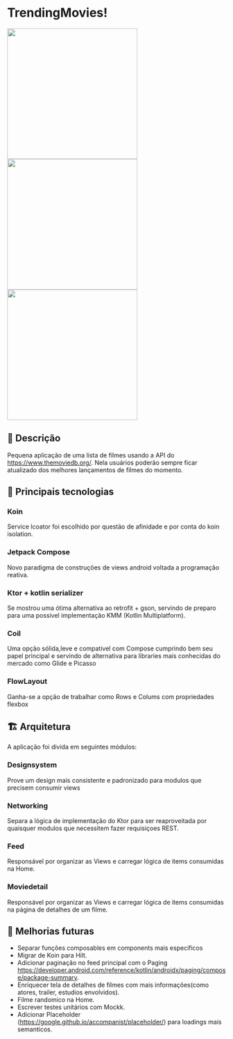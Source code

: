 # TrendingMovies!

<img src="https://user-images.githubusercontent.com/44548041/142545228-686b080e-da93-4e48-9f9d-3147a316452f.png" width="300"> <img src="https://user-images.githubusercontent.com/44548041/142543167-6dbaff62-0576-4e12-9ef2-2a5c881d16d9.png" width="300"> <img src="https://user-images.githubusercontent.com/44548041/142543193-01f8f9bf-2295-4d2c-aec0-587588e24152.png" width="300">

## :memo: Descrição

Pequena aplicação de uma lista de filmes usando a API do https://www.themoviedb.org/. Nela usuários poderão sempre ficar atualizado dos melhores lançamentos de filmes do momento.

## :wrench: Principais tecnologias

### Koin
Service lcoator foi escolhido por questão de afinidade e por conta do koin isolation. 

### Jetpack Compose
Novo paradigma de construções de views android voltada a programação reativa.

### Ktor + kotlin serializer
Se mostrou uma ótima alternativa ao retrofit + gson, servindo de preparo para uma possivel implementação KMM (Kotlin Multiplatform).

### Coil
Uma opção sólida,leve e compativel com Compose cumprindo bem seu papel principal e servindo de alternativa para libraries mais conhecidas do mercado como Glide e Picasso

### FlowLayout
Ganha-se a opção de trabalhar como Rows e Colums com propriedades flexbox

## :building_construction: Arquitetura

A aplicação foi divida em seguintes módulos:
### Designsystem
Prove um design mais consistente e padronizado para modulos que precisem consumir views
### Networking
Separa a lógica de implementação do Ktor para ser reaproveitada por quaisquer modulos que necessitem fazer requisiçoes REST.
### Feed
Responsável por organizar as Views e carregar lógica de items consumidas na Home.
### Moviedetail
Responsável por organizar as Views e carregar lógica de items consumidas na página de detalhes de um filme.

## :construction: Melhorias futuras

- Separar funções composables em components mais especificos
- Migrar de Koin para Hilt.
- Adicionar paginação no feed principal com o Paging https://developer.android.com/reference/kotlin/androidx/paging/compose/package-summary.
- Enriquecer tela de detalhes de filmes com mais informações(como atores, trailer, estudios envolvidos).
- Filme randomico na Home.
- Escrever testes unitários com Mockk.
- Adicionar Placeholder (https://google.github.io/accompanist/placeholder/) para loadings mais semanticos.
